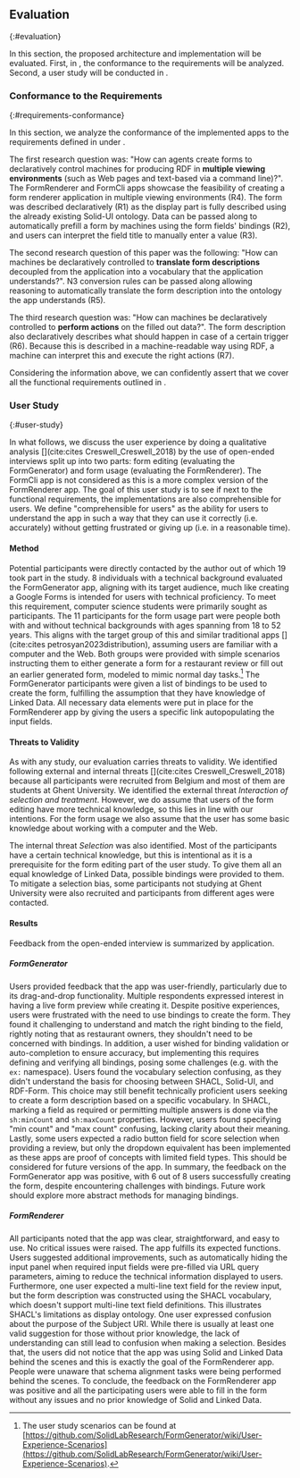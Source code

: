 ## Evaluation
{:#evaluation}

In this section, the proposed architecture and implementation will be evaluated.
First, in [](#requirements-conformance), the conformance to the requirements will be analyzed.
Second, a user study will be conducted in [](#user-study).

### Conformance to the Requirements
{:#requirements-conformance}

In this section, we analyze the conformance of the implemented apps to the requirements defined in [](#requirements-table) under [](#requirements).

The first research question was: "How can agents create forms to declaratively control machines for producing RDF in **multiple viewing environments** (such as Web pages and text-based via a command line)?".
The FormRenderer and FormCli apps showcase the feasibility of creating a form renderer application in multiple viewing environments (R4).
The form was described declaratively (R1) as the display part is fully described using the already existing Solid-UI ontology.
Data can be passed along to automatically prefill a form by machines using the form fields' bindings (R2), and users can interpret the field title to manually enter a value (R3).

The second research question of this paper was the following: "How can machines be declaratively controlled to **translate form descriptions** decoupled from the application into a vocabulary that the application understands?".
N3 conversion rules can be passed along allowing reasoning to automatically translate the form description into the ontology the app understands (R5).

The third research question was: "How can machines be declaratively controlled to **perform actions** on the filled out data?".
The form description also declaratively describes what should happen in case of a certain trigger (R6).
Because this is described in a machine-readable way using RDF, a machine can interpret this and execute the right actions (R7).

Considering the information above, we can confidently assert that we cover all the functional requirements outlined in [](#requirements-table).


### User Study
{:#user-study}

In what follows, we discuss the user experience by doing a qualitative analysis [](cite:cites Creswell_Creswell_2018) by the use of open-ended interviews split up into two parts: form editing (evaluating the FormGenerator) and form usage (evaluating the FormRenderer).
The FormCli app is not considered as this is a more complex version of the FormRenderer app.
The goal of this user study is to see if next to the functional requirements, the implementations are also comprehensible for users.
We define "comprehensible for users" as the ability for users to understand the app in such a way that they can use it correctly (i.e. accurately) without getting frustrated or giving up (i.e. in a reasonable time).

#### Method

Potential participants were directly contacted by the author out of which 19 took part in the study.
8 individuals with a technical background evaluated the FormGenerator app, aligning with its target audience, much like creating a Google Forms is intended for users with technical proficiency.
To meet this requirement, computer science students were primarily sought as participants.
The 11 participants for the form usage part were people both with and without technical backgrounds with ages spanning from 18 to 52 years.
This aligns with the target group of this and similar traditional apps [](cite:cites petrosyan2023distribution), assuming users are familiar with a computer and the Web.
Both groups were provided with simple scenarios instructing them to either generate a form for a restaurant review or fill out an earlier generated form, modeled to mimic normal day tasks.[^UserStudies]
The FormGenerator participants were given a list of bindings to be used to create the form, fulfilling the assumption that they have knowledge of Linked Data.
All necessary data elements were put in place for the FormRenderer app by giving the users a specific link autopopulating the input fields.

[^UserStudies]: The user study scenarios can be found at [https://github.com/SolidLabResearch/FormGenerator/wiki/User-Experience-Scenarios](https://github.com/SolidLabResearch/FormGenerator/wiki/User-Experience-Scenarios).


#### Threats to Validity

As with any study, our evaluation carries threats to validity. We identified following external and internal threats [](cite:cites Creswell_Creswell_2018) because all participants were recruited from Belgium and most of them are students at Ghent University.
We identified the external threat *Interaction of selection and treatment*.
However, we do assume that users of the form editing have more technical knowledge, so this lies in line with our intentions.
For the form usage we also assume that the user has some basic knowledge about working with a computer and the Web.

The internal threat *Selection* was also identified.
Most of the participants have a certain technical knowledge, but this is intentional as it is a prerequisite for the form editing part of the user study.
To give them all an equal knowledge of Linked Data, possible bindings were provided to them.
To mitigate a selection bias, some participants not studying at Ghent University were also recruited and participants from different ages were contacted.


#### Results

Feedback from the open-ended interview is summarized by application.

##### FormGenerator

Users provided feedback that the app was user-friendly, particularly due to its drag-and-drop functionality.
Multiple respondents expressed interest in having a live form preview while creating it.
Despite positive experiences, users were frustrated with the need to use bindings to create the form.
They found it challenging to understand and match the right binding to the field, rightly noting that as restaurant owners, they shouldn't need to be concerned with bindings.
In addition, a user wished for binding validation or auto-completion to ensure accuracy, but implementing this requires defining and verifying all bindings, posing some challenges (e.g. with the `ex:` namespace).
Users found the vocabulary selection confusing, as they didn't understand the basis for choosing between SHACL, Solid-UI, and RDF-Form.
This choice may still benefit technically proficient users seeking to create a form description based on a specific vocabulary.
In SHACL, marking a field as required or permitting multiple answers is done via the `sh:minCount` and `sh:maxCount` properties.
However, users found specifying "min count" and "max count" confusing, lacking clarity about their meaning.
Lastly, some users expected a radio button field for score selection when providing a review, but only the dropdown equivalent has been implemented as these apps are proof of concepts with limited field types.
This should be considered for future versions of the app.
In summary, the feedback on the FormGenerator app was positive, with 6 out of 8 users successfully creating the form, despite encountering challenges with bindings.
Future work should explore more abstract methods for managing bindings.

##### FormRenderer

All participants noted that the app was clear, straightforward, and easy to use.
No critical issues were raised. The app fulfills its expected functions.
Users suggested additional improvements, such as automatically hiding the input panel when required input fields were pre-filled via URL query parameters, aiming to reduce the technical information displayed to users.
Furthermore, one user expected a multi-line text field for the review input, but the form description was constructed using the SHACL vocabulary, which doesn't support multi-line text field definitions.
This illustrates SHACL's limitations as display ontology.
One user expressed confusion about the purpose of the Subject URI. While there is usually at least one valid suggestion for those without prior knowledge, the lack of understanding can still lead to confusion when making a selection.
Besides that, the users did not notice that the app was using Solid and Linked Data behind the scenes and this is exactly the goal of the FormRenderer app.
People were unaware that schema alignment tasks were being performed behind the scenes.
To conclude, the feedback on the FormRenderer app was positive and all the participating users were able to fill in the form without any issues and no prior knowledge of Solid and Linked Data.
